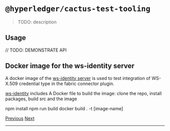 `@hyperledger/cactus-test-tooling`
===================================================================================================

> TODO: description

Usage
--------------------------------------------

// TODO: DEMONSTRATE API

Docker image for the ws-identity server
----------------------------------------------------------------------------------------------------------------

A docker image of the [ws-identity server](https://hub.docker.com/repository/docker/brioux/ws-identity) is used to test integration of WS-X.509 credential type in the fabric connector plugin.

[ws-identity](https://github.com/brioux/ws-identity) includes A Docker file to build the image: clone the repo, install packages, build src and the image

npm install
npm run build
docker build . \-t \[image\-name\]

[Previous](cactus-test-cmd-api-server.md "@hyperledger/cactus-test-cmd-api-server") [Next](../support.md "Ledger Support for Connectors")

* * *
